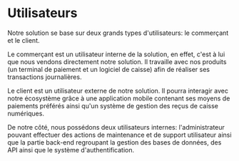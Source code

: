 # Utilisateurs

Notre solution se base sur deux grands types d'utilisateurs: le commerçant et
le client. 

Le commerçant est un utilisateur interne de la solution, en effet, c'est à lui
que nous vendons directement notre solution. Il travaille avec nos produits (un
terminal de paiement et un logiciel de caisse) afin de réaliser ses
transactions journalières. 

Le client est un utilisateur externe de notre solution. Il pourra interagir
avec notre écosystème grâce à une application mobile contenant ses moyens de
paiements préférés ainsi qu'un système de gestion des reçus de caisse
numériques. 

De notre côté, nous possédons deux utilisateurs internes: l'administrateur
pouvant effectuer des actions de maintenance et de support utilisateur ainsi
que la partie back-end regroupant la gestion des bases de données, des API
ainsi que le système d'authentification. 
